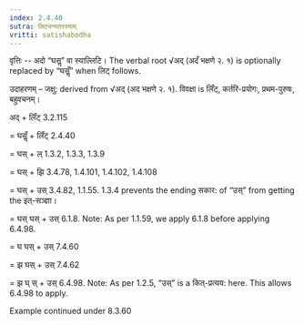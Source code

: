 ```yaml
---
index: 2.4.40
sutra: लिट्यन्यतरस्याम्‌
vritti: satishabodha
---
```



वृत्तिः -- अदो “घसॢ” वा स्याल्लिटि। The verbal root √अद् (अदँ भक्षणे २. १) is optionally replaced by “घसॢँ” when लिट् follows.


उदाहरणम् – जक्षु: derived from √अद् (अद भक्षणे २. १). विवक्षा is लिँट्, कर्तरि-प्रयोगः, प्रथम-पुरुषः, बहुवचनम्।


अद् + लिँट् 3.2.115

= घसॢँ + लिँट् 2.4.40

= घस् + ल् 1.3.2, 1.3.3, 1.3.9

= घस् + झि 3.4.78, 1.4.101, 1.4.102, 1.4.108

= घस् + उस् 3.4.82, 1.1.55. 1.3.4 prevents the ending सकार: of “उस्” from getting the इत्-सञ्ज्ञा।

= घस् घस् + उस् 6.1.8. Note: As per 1.1.59, we apply 6.1.8 before applying 6.4.98.

= घ घस् + उस् 7.4.60

= झ घस् + उस् 7.4.62

= झ घ् स् + उस् 6.4.98. Note: As per 1.2.5, “उस्” is a कित्-प्रत्यय: here. This allows 6.4.98 to apply.


Example continued under 8.3.60

